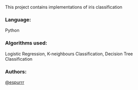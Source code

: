 This project contains implementations of iris classification

### Language: 
Python <br />
### Algorithms used: 
Logistic Regression, K-neighbours Classification, Decision Tree Classification<br />
### Authors: <br />
[@espurrr](https://github.com/espurrr)
